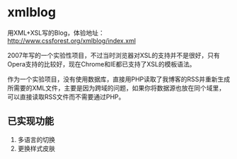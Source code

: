 # xmlblog
用XML+XSL写的Blog，体验地址：http://www.cssforest.org/xmlblog/index.xml

2007年写的一个实验性项目，不过当时浏览器对XSL的支持并不是很好，只有Opera支持的比较好，现在Chrome和IE都已支持了XSL的模板语法。

作为一个实验项目，没有使用数据库，直接用PHP读取了我博客的RSS并重新生成所需要的XML文件，主要是因为跨域的问题，如果你将数据源也放在同个域里，可以直接读取RSS文件而不需要通过PHP。

## 已实现功能

1. 多语言的切换
2. 更换样式皮肤
